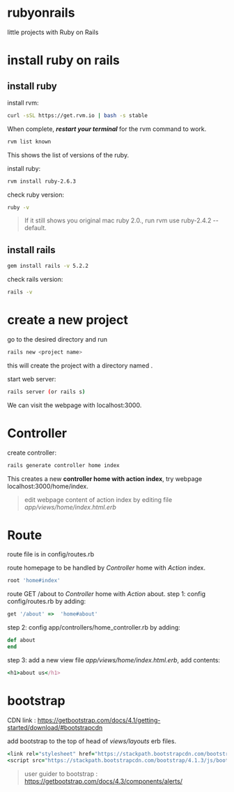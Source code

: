# rubyonrails
little projects with Ruby on Rails

# install ruby on rails
## install ruby

install rvm:
```bash
curl -sSL https://get.rvm.io | bash -s stable
```
When complete, **_restart your terminal_** for the rvm command to work.

```bash
rvm list known
```
This shows the list of versions of the ruby.

install ruby:

```bash
rvm install ruby-2.6.3
```
check ruby version:

```bash
ruby -v
```
> If it still shows you original mac ruby 2.0., run rvm use ruby-2.4.2 --default.

## install rails
```bash
gem install rails -v 5.2.2
```

check rails version:

```bash
rails -v
```

# create a new project
go to the desired directory and run

```bash
rails new <project name>
```

this will create the project with a directory named <project name>.

start web server:

```bash
rails server (or rails s)
```

We can visit the webpage with localhost:3000.

# Controller
create controller:

```bash
rails generate controller home index
```

This creates a new **controller home with action index**, try webpage localhost:3000/home/index.

> edit webpage content of action index by editing file _app/views/home/index.html.erb_

# Route
route file is in config/routes.rb

route homepage to be handled by *Controller* home with *Action* index.
```ruby 
root 'home#index'  
```
route GET /about to *Controller* home with *Action* about.
step 1: config config/routes.rb by adding:
```ruby
get '/about' =>  'home#about'
```

step 2: config app/controllers/home_controller.rb by adding:
```ruby
def about
end
```
step 3: add a new view file *app/views/home/index.html.erb*, add contents:
```ruby
<h1>about us</h1>
```

# bootstrap

CDN link : https://getbootstrap.com/docs/4.1/getting-started/download/#bootstrapcdn

add bootstrap to the top of head of *views/layouts* erb files.
```ruby
<link rel="stylesheet" href="https://stackpath.bootstrapcdn.com/bootstrap/4.1.3/css/bootstrap.min.css" integrity="sha384-MCw98/SFnGE8fJT3GXwEOngsV7Zt27NXFoaoApmYm81iuXoPkFOJwJ8ERdknLPMO" crossorigin="anonymous">
<script src="https://stackpath.bootstrapcdn.com/bootstrap/4.1.3/js/bootstrap.min.js" integrity="sha384-ChfqqxuZUCnJSK3+MXmPNIyE6ZbWh2IMqE241rYiqJxyMiZ6OW/JmZQ5stwEULTy" crossorigin="anonymous"></script>
```
> user guider to bootstrap : https://getbootstrap.com/docs/4.3/components/alerts/

